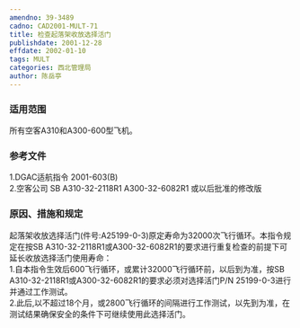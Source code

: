 ```yaml
---
amendno: 39-3489  
cadno: CAD2001-MULT-71  
title: 检查起落架收放选择活门  
publishdate: 2001-12-28  
effdate: 2002-01-10  
tags: MULT  
categories: 西北管理局  
author: 陈岳亭  
---
```

  
### 适用范围  
所有空客A310和A300-600型飞机。  
  
<!--more-->  
### 参考文件  
1.DGAC适航指令 2001-603(B)  
    2.空客公司 SB A310-32-2118R1 A300-32-6082R1 或以后批准的修改版  
  
### 原因、措施和规定  
起落架收放选择活门(件号:A25199-0-3)原定寿命为32000次飞行循环。本指令规定在按SB A310-32-2118R1或A300-32-6082R1的要求进行重复检查的前提下可延长收放选择活门使用寿命：  
    1.自本指令生效后600飞行循环，或累计32000飞行循环前，以后到为准，按SB A310-32-2118R1或A300-32-6082R1的要求必须对选择活门P/N 25199-0-3进行并通过工作测试。  
    2.此后,以不超过18个月，或2800飞行循环的间隔进行工作测试，以先到为准，在测试结果确保安全的条件下可继续使用此选择活门。  
  
